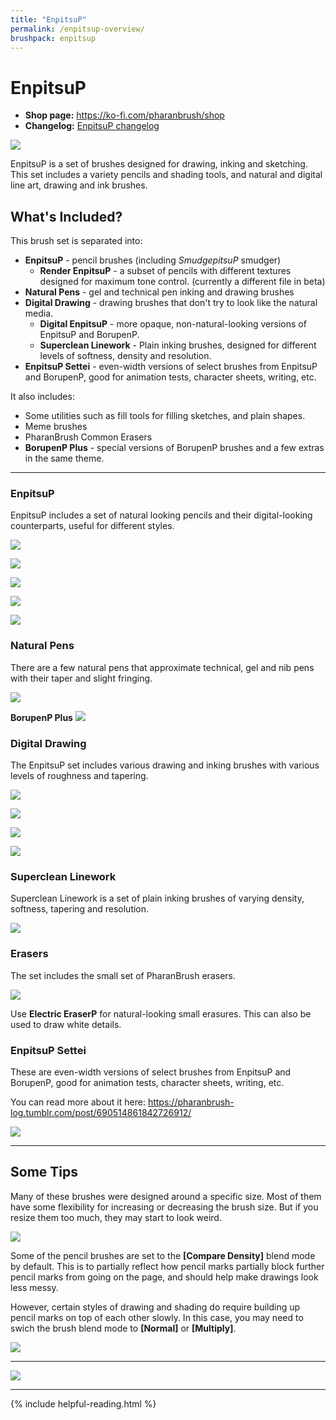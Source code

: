 ```yaml
---
title: "EnpitsuP"
permalink: /enpitsup-overview/
brushpack: enpitsup
---
```


# EnpitsuP

- **Shop page:** https://ko-fi.com/pharanbrush/shop
- **Changelog:** [EnpitsuP changelog](../enpitsup-changelog)  

![](img/enpitsup/enpitsup-cover-mini.png)

EnpitsuP is a set of brushes designed for drawing, inking and sketching. This set includes a variety pencils and shading tools, and natural and digital line art, drawing and ink brushes.

## What's Included?

This brush set is separated into:
- **EnpitsuP** - pencil brushes (including *SmudgepitsuP* smudger)
    - **Render EnpitsuP** - a subset of pencils with different textures designed for maximum tone control. (currently a different file in beta)
- **Natural Pens** - gel and technical pen inking and drawing brushes
- **Digital Drawing** - drawing brushes that don't try to look like the natural media.
    - **Digital EnpitsuP** - more opaque, non-natural-looking versions of EnpitsuP and BorupenP.
    - **Superclean Linework** - Plain inking brushes, designed for different levels of softness, density and resolution.
- **EnpitsuP Settei** - even-width versions of select brushes from EnpitsuP and BorupenP, good for animation tests, character sheets, writing, etc.

It also includes:
- Some utilities such as fill tools for filling sketches, and plain shapes.
- Meme brushes
- PharanBrush Common Erasers
- **BorupenP Plus** - special versions of BorupenP brushes and a few extras in the same theme.

---

### EnpitsuP

EnpitsuP includes a set of natural looking pencils and their digital-looking counterparts, useful for different styles.

![](img/enpitsup/enpitsup-quackwell-bar.gif)

![](img/enpitsup/enpitsup-list-pencils-version-3-2.jpg)

![](img/enpitsup/enpitsup-quackwell.jpg)

![](img/enpitsup/enpitsup-renderenpitsu-beta.png)

![](img/enpitsup/enpitsup-iroenpitsu-2021.gif)


### Natural Pens

There are a few natural pens that approximate technical, gel and nib pens with their taper and slight fringing.

![](img/enpitsup/enpitsup-naturalpens.jpg)

**BorupenP Plus**
![](img/enpitsup/enpitsup-borupenp-bichael.png)


### Digital Drawing

The EnpitsuP set includes various drawing and inking brushes with various levels of roughness and tapering.

![](img/enpitsup/enpitsup-inkers-bar.gif)

![](img/enpitsup/enpitsup-digital-drawing.jpg)

![](img/enpitsup/enpitsup-digital-digistudy-2022.jpg)

![](img/enpitsup/enpitsup-tail-tzu-smooth-pen.png)


### Superclean Linework

Superclean Linework is a set of plain inking brushes of varying density, softness, tapering and resolution.

![](img/enpitsup/enpitsup-superclean.jpg)

### Erasers

The set includes the small set of PharanBrush erasers.

![](img/enpitsup/enpitsup-electriceraser.jpg)

Use **Electric EraserP** for natural-looking small erasures. This can also be used to draw white details.

### EnpitsuP Settei

These are even-width versions of select brushes from EnpitsuP and BorupenP, good for animation tests, character sheets, writing, etc.

You can read more about it here: https://pharanbrush-log.tumblr.com/post/690514861842726912/

![](img/enpitsup/enpitsup-settei-cover.jpg)


---

## Some Tips

Many of these brushes were designed around a specific size. Most of them have some flexibility for increasing or decreasing the brush size. But if you resize them too much, they may start to look weird.

![](img/enpitsup/enpitsup-resize-tolerance.jpg)


Some of the pencil brushes are set to the **[Compare Density]** blend mode by default. This is to partially reflect how pencil marks partially block further pencil marks from going on the page, and should help make drawings look less messy.

However, certain styles of drawing and shading do require building up pencil marks on top of each other slowly. In this case, you may need to swich the brush blend mode to **[Normal]** or **[Multiply]**. 

![](img/enpitsup/enpitsup-comparedensity.jpg)


---

![](img/enpitsup/enpitsup-montage-01.gif)

---

{% include helpful-reading.html %}